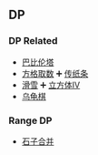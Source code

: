 ## DP
### DP Related
* [巴比伦塔](DP/DP%20Related/巴比伦塔_sol.md)
* [方格取数](DP/DP%20Related/方格取数_sol.md) :heavy_plus_sign: [传纸条](DP/DP%20Related/传纸条.cpp)
* [滑雪](DP/DP%20Related/滑雪.cpp) :heavy_plus_sign: [立方体Ⅳ](DP/DP%20Related/立方体Ⅳ.cpp)
* [乌龟棋](DP/DP%20Related/乌龟棋.md)
### Range DP
* [石子合并](DP/Range%20DP/石子合并_sol.md)
